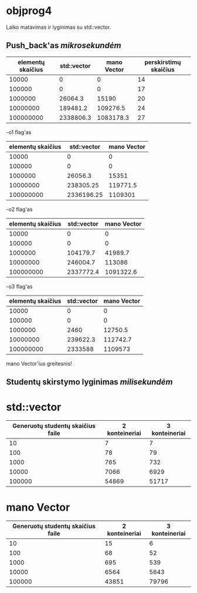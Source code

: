 # objprog4

Laiko matavimas ir lyginimas su std::vector.

## Push_back'as _mikrosekundėm_ 

elementų skaičius|std::vector | mano Vector | perskirstimų skaičius
---|---|---|---
 10000 | 0 | 0|14
100000| 0 | 0|17
1000000| 26064.3 | 15190 |20
10000000| 189481.2 | 109276.5|24
100000000| 2338806.3 | 1083178.3|27

-o1 flag'as

elementų skaičius|std::vector | mano Vector
---|---|---
 10000 | 0 | 0
100000| 0 | 0
1000000| 26056.3 | 15351
10000000| 238305.25 | 119771.5
100000000| 2336196.25 | 1109301

-o2 flag'as

elementų skaičius|std::vector | mano Vector
---|---|---
 10000 | 0 | 0
100000| 0 | 0
1000000| 104179.7 | 41989.7
10000000| 246004.7 | 113086
100000000| 2337772.4 | 1091322.6

-o3 flag'as

elementų skaičius|std::vector | mano Vector
---|---|---
 10000 | 0 | 0
100000| 0 | 0
1000000| 2460 | 12750.5
10000000| 239622.3 | 112742.7
100000000| 2333588 | 1109573

mano Vector'ius greitesnis! 

## Studentų skirstymo lyginimas _milisekundėm_

# std::vector

| Generuotų studentų skaičius faile |  2 konteineriai | 3 konteineriai
|------------ | -------------|--------
|10 | 7 | 7
|100 | 78| 79
|1000 | 765 | 732 
|10000 | 7066 | 6929 
|100000 | 54869 | 51717

# mano Vector

| Generuotų studentų skaičius faile |  2 konteineriai | 3 konteineriai
|------------ | -------------|--------
|10 | 15 | 6
|100 |68 | 52
|1000 | 695 | 539 
|10000 | 6564 | 5643
|100000 | 43851 | 79796
